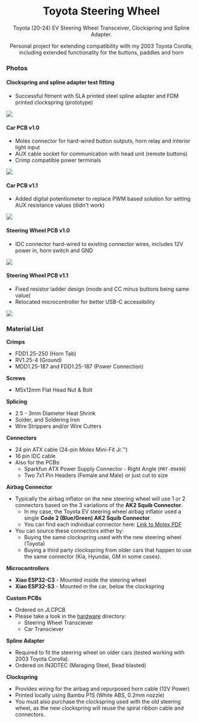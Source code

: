 <div align="center">
  <h1>Toyota Steering Wheel</h1>
  <p>Toyota (20-24) EV Steering Wheel Transceiver, Clockspring and Spline Adapter.</p>
  <p>Personal project for extending compatibility with my 2003 Toyota Corolla, including extended functionality for the buttons, paddles and horn</p>
</div>

### Photos

#### Clockspring and spline adapter test fitting
- Successful fitment with SLA printed steel spline adapter and FDM printed clockspring (prototype)

<img src="assets/steering-wheel.jpeg" />

#### Car PCB v1.0
- Molex connector for hard-wired button outputs, horn relay and interior light input
- AUX cable socket for communication with head unit (remote buttons)
- Crimp compatible power terminals

<img src="assets/car-pcb-10.jpeg" />

#### Car PCB v1.1
- Added digital potentiometer to replace PWM based solution for setting AUX resistance values (didn't work)

<img src="assets/car-pcb-11.jpeg" />

#### Steering Wheel PCB v1.0
- IDC connector hard-wired to existing connector wires, includes 12V power in, horn switch and GND

<img src="assets/steering-wheel-pcb-10.jpeg" />

#### Steering Wheel PCB v1.1
- Fixed resistor ladder design (mode and CC minus buttons being same value)
- Relocated microcontroller for better USB-C accessibility

<img src="assets/steering-wheel-pcb-11.jpeg" />

### Material List

**Crimps**

- FDD1.25-250 (Horn Tab)
- RV1.25-4 (Ground)
- MDD1.25-187 and FDD1.25-187 (Power Connection)

**Screws**

- M5x12mm Flat Head Nut & Bolt

**Splicing**

- 2.5 - 3mm Diameter Heat Shrink
- Solder, and Soldering Iron
- Wire Strippers and/or Wire Cutters

**Connectors**

- 24 pin ATX cable (24-pin Molex Mini-Fit Jr.™)
- 16 pin IDC cable
- Also for the PCBs:
  - Sparkfun ATX Power Supply Connector - Right Angle (`PRT-09498`)
  - Two 7x1 Pin Headers (Female and Male) or just cut to size

**Airbag Connector**

- Typically the airbag inflator on the new steering wheel will use 1 or 2 connectors based on the 3 variations of the **AK2 Squib Connector**.
  - In my case, the Toyota EV steering wheel airbag inflator used a single **Code 2 (Blue/Green) AK2 Squib Connector**.
  - You can find each individual connector here: [Link to Molex PDF](https://www.content.molex.com/dxdam/literature/987650-4993.pdf)
- You can source these connectors either by:
  - Buying the same clockspring used with the new steering wheel (Toyota)
  - Buying a third party clockspring from older cars that happen to use the same connector (Kia, Hyundai, GM in some cases).

**Microcontrollers**

- **Xiao ESP32-C3** - Mounted inside the steering wheel
- **Xiao ESP32-S3** - Mounted in the car, below the clockspring

**Custom PCBs**

- Ordered on JLCPCB
- Please take a look in the [hardware](/hardware) directory:
  - Steering Wheel Transciever
  - Car Transciever

**Spline Adapter**

- Required to fit the steering wheel on older cars (tested working with 2003 Toyota Corolla).
- Ordered on IN3DTEC (Maraging Steel, Bead blasted)

**Clockspring**

- Provides wiring for the airbag and repurposed horn cable (12V Power)
- Printed locally using Bambu P1S (White ABS, 0.2mm nozzle)
- You must also purchase the clockspring used with the old steering wheel, as the new clockspring will reuse the spiral ribbon cable and connectors.
